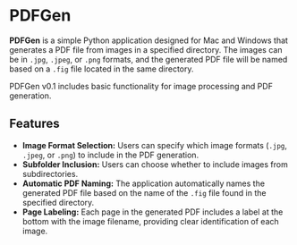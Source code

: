 # PDFGen

**PDFGen** is a simple Python application designed for Mac and Windows that generates a PDF file from images in a specified directory. The images can be in `.jpg`, `.jpeg`, or `.png` formats, and the generated PDF file will be named based on a `.fig` file located in the same directory. 

PDFGen v0.1 includes basic functionality for image processing and PDF generation.

## Features

- **Image Format Selection:** Users can specify which image formats (`.jpg`, `.jpeg`, or `.png`) to include in the PDF generation.
- **Subfolder Inclusion:** Users can choose whether to include images from subdirectories.
- **Automatic PDF Naming:** The application automatically names the generated PDF file based on the name of the `.fig` file found in the specified directory.
- **Page Labeling:** Each page in the generated PDF includes a label at the bottom with the image filename, providing clear identification of each image.
